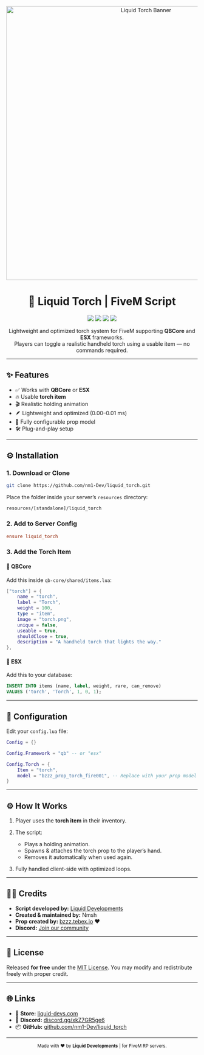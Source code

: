 <!-- Banner -->
<p align="center">
  <img src="https://cdn.discordapp.com/attachments/1426848169567719455/1429194332618887168/image.png?ex=68f54072&is=68f3eef2&hm=f8005aa13443309ee06ab3f3b3f661ab453c26f77305ee03ee6b829407c5a0ef&" alt="Liquid Torch Banner" width="720"/>
</p>

<h1 align="center">🔦 Liquid Torch | FiveM Script</h1>

<p align="center">
  <a href="https://docs.qbcore.org/"><img src="https://img.shields.io/badge/Framework-QBCore-blue?style=for-the-badge"></a>
  <a href="https://opensource.org/licenses/MIT"><img src="https://img.shields.io/badge/License-MIT-green?style=for-the-badge"></a>
  <img src="https://img.shields.io/badge/Status-Stable-success?style=for-the-badge">
  <img src="https://img.shields.io/badge/Language-Lua-orange?style=for-the-badge">
</p>

<p align="center">
  Lightweight and optimized torch system for FiveM supporting <b>QBCore</b> and <b>ESX</b> frameworks.<br>
  Players can toggle a realistic handheld torch using a usable item — no commands required.
</p>

---

## ✨ Features

- ✅ Works with **QBCore** or **ESX**
- 🔥 Usable **torch item**
- 🎬 Realistic holding animation
- 🪶 Lightweight and optimized (0.00–0.01 ms)
- 🧩 Fully configurable prop model
- 🛠️ Plug-and-play setup

---

## ⚙️ Installation

### 1. Download or Clone
```bash
git clone https://github.com/nm1-Dev/liquid_torch.git
````

Place the folder inside your server’s `resources` directory:

```
resources/[standalone]/liquid_torch
```

### 2. Add to Server Config

```cfg
ensure liquid_torch
```

### 3. Add the Torch Item

#### 🧩 QBCore

Add this inside `qb-core/shared/items.lua`:

```lua
["torch"] = {
    name = "torch",
    label = "Torch",
    weight = 100,
    type = "item",
    image = "torch.png",
    unique = false,
    useable = true,
    shouldClose = true,
    description = "A handheld torch that lights the way."
},
```

#### 🧩 ESX

Add this to your database:

```sql
INSERT INTO items (name, label, weight, rare, can_remove)
VALUES ('torch', 'Torch', 1, 0, 1);
```

---

## 🔧 Configuration

Edit your `config.lua` file:

```lua
Config = {}

Config.Framework = "qb" -- or "esx"

Config.Torch = {
    Item = "torch",
    model = "bzzz_prop_torch_fire001", -- Replace with your prop model
}
```

---

## ⚙️ How It Works

1. Player uses the **torch item** in their inventory.
2. The script:

   * Plays a holding animation.
   * Spawns & attaches the torch prop to the player’s hand.
   * Removes it automatically when used again.
3. Fully handled client-side with optimized loops.

---

## 🧑‍💻 Credits

* **Script developed by:** [Liquid Developments](https://liquid-devs.com)
* **Created & maintained by:** Nmsh
* **Prop created by:** [bzzz.tebex.io](https://bzzz.tebex.io) ❤️
* **Discord:** [Join our community](https://discord.gg/xkZ7GR5ge6)

---

## 📜 License

Released **for free** under the [MIT License](https://opensource.org/licenses/MIT).
You may modify and redistribute freely with proper credit.

---

## 🌐 Links

* 🛒 **Store:** [liquid-devs.com](https://liquid-devs.com)
* 💬 **Discord:** [discord.gg/xkZ7GR5ge6](https://discord.gg/xkZ7GR5ge6)
* 📦 **GitHub:** [github.com/nm1-Dev/liquid_torch](https://github.com/yourusername/liquid_torch)

---

<p align="center">
  <sub>Made with ❤️ by <b>Liquid Developments</b> | for FiveM RP servers.</sub>

</p>
